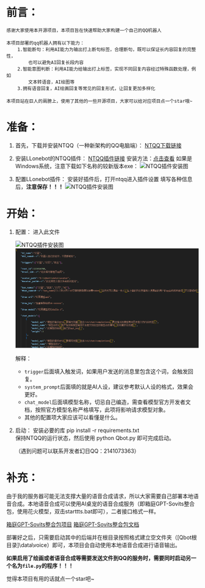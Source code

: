 # 前言：
    感谢大家使用本开源项目，本项目旨在快速帮助大家构建一个自己的QQ机器人

    本项目部署的qq机器人拥有以下能力：
        1.智能断句：利用AI能力为输出打上断句标签，合理断句，既可以保证长内容回复的完整性，
            也可以避免AI回复长段内容
        2.智能意图判断：利用AI能力给输出打上标签，实现不同回复内容经过特殊函数处理，例如
            文本转语音，AI绘图等
        3.拥有语音回复，AI绘画回复等常见的回复形式，让回复更加多样化

    本项目站在巨人的肩膀上，使用了其他的一些开源项目，大家可以给对应项目点一个star哦~
# 准备：

1. 首先，下载并安装NTQQ（一种新架构的QQ电脑端）：
   [NTQQ下载链接](https://im.qq.com/pcqq/index.shtml)

2. 安装LLonebot的NTQQ插件：
   [NTQQ插件链接](https://github.com/LLOneBot/LLOneBot)
   安装方法：[点击查看](https://llonebot.github.io/zh-CN/guide/getting-started)
   如果是Windows系统，注意下载如下名称的较新版本exe：
    ![NTQQ插件安装图](source/1.png)

3. 配置LLonebot插件：
   安装好插件后，打开ntqq进入插件设置
   填写各种信息后，**注意保存！！！**
    ![NTQQ插件安装图](source/2.png)

# 开始：

1. 配置：
   进入此文件
   
    ![NTQQ插件安装图](source/3.png)
    ![NTQQ插件安装图](source/4.png)

   解释：
   - `trigger`后面填入触发词，如果用户发送的消息里包含这个词，会触发回复。
   - `system_prompt`后面填的就是AI人设，建议参考默认人设的格式，效果会更好。
   - `chat_model`后面填模型名称，切忌自己编造，需查看模型官方开发者文档，按照官方模型名称严格填写，此项将影响请求模型对象。
   - 其他的配置项大家应该可以看懂是什么。

3. 启动：
   安装必要的库 pip install -r requirements.txt  
   保持NTQQ的运行状态，然后使用 python Qbot.py 即可完成启动。

   （遇到问题可以联系开发者幻日QQ：2141073363）

# 补充：

由于我的服务器可能无法支撑大量的语音合成请求，所以大家需要自己部署本地语音合成。本地语音合成可以使用AI桌宠的语音合成服务（即箱庭GPT-Sovits整合包，使用花火模型，双击starttts.bat即可），二者接口格式一样。

[箱庭GPT-Sovits整合包项目](https://github.com/X-T-E-R/GPT-SoVITS-Inference)
[箱庭GPT-Sovits整合包文档](https://www.yuque.com/xter/zibxlp/kkicvpiogcou5lgp)

部署好之后，只需要启动其中的后端并在根目录按照格式建立空文件夹（[Qbot根目录]\data\voice）即可，本项目会自动使用本地语音合成进行语音输出。

**如果启用了绘画或者语音合成等需要发送文件到QQ的服务时，需要同时启动另一个名为`file.py`的程序！！！**

觉得本项目有用的话就点一个star吧~

